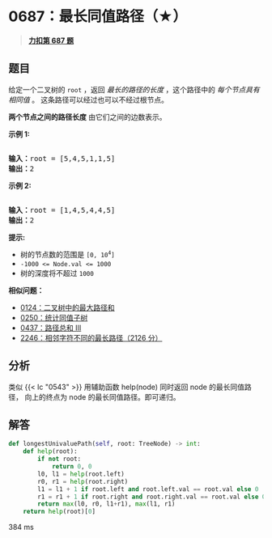 # 0687：最长同值路径（★）


> <u>**[力扣第 687 题](https://leetcode.cn/problems/longest-univalue-path/)**</u>

## 题目

<p>给定一个二叉树的<meta charset="UTF-8" /> <code>root</code> ，返回 <em>最长的路径的长度</em> ，这个路径中的 <em>每个节点具有相同值</em> 。 这条路径可以经过也可以不经过根节点。</p>

<p><strong>两个节点之间的路径长度</strong> 由它们之间的边数表示。</p>



<p><strong>示例 1:</strong></p>

<p><img alt="" src="https://assets.leetcode.com/uploads/2020/10/13/ex1.jpg" /></p>

<pre>
<strong>输入：</strong>root = [5,4,5,1,1,5]
<strong>输出：</strong>2
</pre>

<p><strong>示例 2:</strong></p>

<p><img alt="" src="https://assets.leetcode.com/uploads/2020/10/13/ex2.jpg" /></p>

<pre>
<strong>输入：</strong>root = [1,4,5,4,4,5]
<strong>输出：</strong>2
</pre>



<p><strong>提示:</strong></p>

<ul>
<li>树的节点数的范围是<meta charset="UTF-8" /> <code>[0, 10<sup>4</sup>]</code> </li>
<li><code>-1000 &lt;= Node.val &lt;= 1000</code></li>
<li>树的深度将不超过 <code>1000</code> </li>
</ul>


**相似问题：**
- [0124：二叉树中的最大路径和](/leetcode/0124)
- [0250：统计同值子树](/leetcode/0250)
- [0437：路径总和 III](/leetcode/0437)
- [2246：相邻字符不同的最长路径（2126 分）](/leetcode/2246)


## 分析

类似 {{< lc "0543" >}} 用辅助函数 help(node) 同时返回 node 的最长同值路径，
向上的终点为 node 的最长同值路径。即可递归。

## 解答

```python
def longestUnivaluePath(self, root: TreeNode) -> int:
    def help(root):
        if not root:
            return 0, 0
        l0, l1 = help(root.left)
        r0, r1 = help(root.right)
        l1 = l1 + 1 if root.left and root.left.val == root.val else 0
        r1 = r1 + 1 if root.right and root.right.val == root.val else 0
        return max(l0, r0, l1+r1), max(l1, r1)
    return help(root)[0]
```

384 ms

